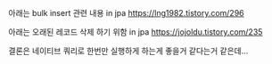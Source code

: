 
아래는 bulk insert 관련 내용 in jpa
https://lng1982.tistory.com/296

아래는 오래된 레코드 삭제 하기 위함 in jpa 
https://jojoldu.tistory.com/235

결론은 네이티브 쿼리로 한번만 실행하게 하는게 좋을거 같다는거 같은데...
